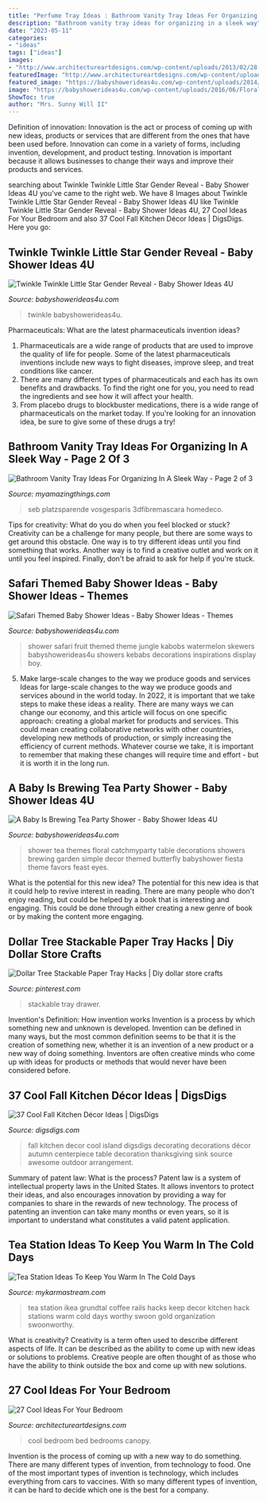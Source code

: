 ```yaml
---
title: "Perfume Tray Ideas : Bathroom Vanity Tray Ideas For Organizing In A Sleek Way"
description: "Bathroom vanity tray ideas for organizing in a sleek way"
date: "2023-05-11"
categories:
- "ideas"
tags: ["ideas"]
images:
- "http://www.architectureartdesigns.com/wp-content/uploads/2013/02/28-bedrooms-13.jpg"
featuredImage: "http://www.architectureartdesigns.com/wp-content/uploads/2013/02/28-bedrooms-13.jpg"
featured_image: "https://babyshowerideas4u.com/wp-content/uploads/2014/12/71-600x900.jpeg"
image: "https://babyshowerideas4u.com/wp-content/uploads/2016/06/Floral-Tea-Party-Shower-Treat-Table.png"
ShowToc: true
author: "Mrs. Sunny Will II"
---
```



Definition of innovation:
Innovation is the act or process of coming up with new ideas, products or services that are different from the ones that have been used before. Innovation can come in a variety of forms, including invention, development, and product testing. Innovation is important because it allows businesses to change their ways and improve their products and services.

	

		
searching about Twinkle Twinkle Little Star Gender Reveal - Baby Shower Ideas 4U you've came to the right web. We have 8 Images about Twinkle Twinkle Little Star Gender Reveal - Baby Shower Ideas 4U like Twinkle Twinkle Little Star Gender Reveal - Baby Shower Ideas 4U, 27 Cool Ideas For Your Bedroom and also 37 Cool Fall Kitchen Décor Ideas | DigsDigs. Here you go:
		
    
## Twinkle Twinkle Little Star Gender Reveal - Baby Shower Ideas 4U

<img loading=lazy src="https://babyshowerideas4u.com/wp-content/uploads/2014/12/71-600x900.jpeg" onerror="this.onerror=null;this.src='https://tse4.mm.bing.net/th?id=OIP.KuPQJKCRIKL2LTUZtOAxNQHaLH&amp;pid=15.1';" alt="Twinkle Twinkle Little Star Gender Reveal - Baby Shower Ideas 4U">

_Source: babyshowerideas4u.com_

>twinkle babyshowerideas4u. 

	

Pharmaceuticals: What are the latest pharmaceuticals invention ideas?
1. Pharmaceuticals are a wide range of products that are used to improve the quality of life for people. Some of the latest pharmaceuticals inventions include new ways to fight diseases, improve sleep, and treat conditions like cancer.
2. There are many different types of pharmaceuticals and each has its own benefits and drawbacks. To find the right one for you, you need to read the ingredients and see how it will affect your health.
3. From placebo drugs to blockbuster medications, there is a wide range of pharmaceuticals on the market today. If you're looking for an innovation idea, be sure to give some of these drugs a try!

    
## Bathroom Vanity Tray Ideas For Organizing In A Sleek Way - Page 2 Of 3

<img loading=lazy src="https://myamazingthings.com/wp-content/uploads/2017/10/bathroom-tray-9-.jpg" onerror="this.onerror=null;this.src='https://tse3.mm.bing.net/th?id=OIP.5ba5E8gRLJgBMjySv3ti6AHaJo&amp;pid=15.1';" alt="Bathroom Vanity Tray Ideas For Organizing In A Sleek Way - Page 2 of 3">

_Source: myamazingthings.com_

>seb platzsparende vosgesparis 3dfibremascara homedeco. 

	

Tips for creativity: What do you do when you feel blocked or stuck?
Creativity can be a challenge for many people, but there are some ways to get around this obstacle. One way is to try different ideas until you find something that works. Another way is to find a creative outlet and work on it until you feel inspired. Finally, don't be afraid to ask for help if you're stuck.

    
## Safari Themed Baby Shower Ideas - Baby Shower Ideas - Themes

<img loading=lazy src="http://www.babyshowerideas4u.com/wp-content/uploads/2014/05/safari-baby-shower-ideas-food-ideas-fruit-kebabs.jpg" onerror="this.onerror=null;this.src='https://tse3.mm.bing.net/th?id=OIP.Bbew9QhRBBtuWRka4XXfUwHaLJ&amp;pid=15.1';" alt="Safari Themed Baby Shower Ideas - Baby Shower Ideas - Themes">

_Source: babyshowerideas4u.com_

>shower safari fruit themed theme jungle kabobs watermelon skewers babyshowerideas4u showers kebabs decorations inspirations display boy. 

	

5) Make large-scale changes to the way we produce goods and services
Ideas for large-scale changes to the way we produce goods and services abound in the world today. In 2022, it is important that we take steps to make these ideas a reality. There are many ways we can change our economy, and this article will focus on one specific approach: creating a global market for products and services. This could mean creating collaborative networks with other countries, developing new methods of production, or simply increasing the efficiency of current methods. Whatever course we take, it is important to remember that making these changes will require time and effort - but it is worth it in the long run.

    
## A Baby Is Brewing Tea Party Shower - Baby Shower Ideas 4U

<img loading=lazy src="https://babyshowerideas4u.com/wp-content/uploads/2016/06/Floral-Tea-Party-Shower-Treat-Table.png" onerror="this.onerror=null;this.src='https://tse2.mm.bing.net/th?id=OIP.9iF3P5plA9rVHLZ1gpWa9gHaLG&amp;pid=15.1';" alt="A Baby Is Brewing Tea Party Shower - Baby Shower Ideas 4U">

_Source: babyshowerideas4u.com_

>shower tea themes floral catchmyparty table decorations showers brewing garden simple decor themed butterfly babyshower fiesta theme favors feast eyes. 

	

What is the potential for this new idea?
The potential for this new idea is that it could help to revive interest in reading. There are many people who don't enjoy reading, but could be helped by a book that is interesting and engaging. This could be done through either creating a new genre of book or by making the content more engaging.

    
## Dollar Tree Stackable Paper Tray Hacks | Diy Dollar Store Crafts

<img loading=lazy src="https://i.pinimg.com/736x/bd/2b/c3/bd2bc3b0e07f4d2c615c2dee09c85989.jpg" onerror="this.onerror=null;this.src='https://tse4.mm.bing.net/th?id=OIP.hVadaCQVD-K5PeyWaok0KQHaJ3&amp;pid=15.1';" alt="Dollar Tree Stackable Paper Tray Hacks | Diy dollar store crafts">

_Source: pinterest.com_

>stackable tray drawer. 

	

Invention's Definition: How invention works
Invention is a process by which something new and unknown is developed. Invention can be defined in many ways, but the most common definition seems to be that it is the creation of something new, whether it is an invention of a new product or a new way of doing something. Inventors are often creative minds who come up with ideas for products or methods that would never have been considered before.

    
## 37 Cool Fall Kitchen Décor Ideas | DigsDigs

<img loading=lazy src="http://www.digsdigs.com/photos/cool-fall-kitchen-decor-31.jpg" onerror="this.onerror=null;this.src='https://tse3.mm.bing.net/th?id=OIP.6EFpn_8Rt0HZvqO64G9unAHaJ3&amp;pid=15.1';" alt="37 Cool Fall Kitchen Décor Ideas | DigsDigs">

_Source: digsdigs.com_

>fall kitchen decor cool island digsdigs decorating decorations décor autumn centerpiece table decoration thanksgiving sink source awesome outdoor arrangement. 

	

Summary of patent law: What is the process?
Patent law is a system of intellectual property laws in the United States. It allows inventors to protect their ideas, and also encourages innovation by providing a way for companies to share in the rewards of new technology. The process of patenting an invention can take many months or even years, so it is important to understand what constitutes a valid patent application.

    
## Tea Station Ideas To Keep You Warm In The Cold Days

<img loading=lazy src="https://mykarmastream.com/wp-content/uploads/2017/09/tea-station-6.jpg" onerror="this.onerror=null;this.src='https://tse3.mm.bing.net/th?id=OIP.YGWZ1DZq4keGEZxgCJt1TgHaLH&amp;pid=15.1';" alt="Tea Station Ideas To Keep You Warm In The Cold Days">

_Source: mykarmastream.com_

>tea station ikea grundtal coffee rails hacks keep decor kitchen hack stations warm cold days worthy swoon gold organization swoonworthy. 

	

What is creativity?
Creativity is a term often used to describe different aspects of life. It can be described as the ability to come up with new ideas or solutions to problems. Creative people are often thought of as those who have the ability to think outside the box and come up with new solutions.

    
## 27 Cool Ideas For Your Bedroom

<img loading=lazy src="http://www.architectureartdesigns.com/wp-content/uploads/2013/02/28-bedrooms-13.jpg" onerror="this.onerror=null;this.src='https://tse4.mm.bing.net/th?id=OIP.mczwEUZmbVgqjOLMZoJLBwHaFh&amp;pid=15.1';" alt="27 Cool Ideas For Your Bedroom">

_Source: architectureartdesigns.com_

>cool bedroom bed bedrooms canopy. 

	

Invention is the process of coming up with a new way to do something. There are many different types of invention, from technology to food. One of the most important types of invention is technology, which includes everything from cars to vaccines. With so many different types of invention, it can be hard to decide which one is the best for a company.

